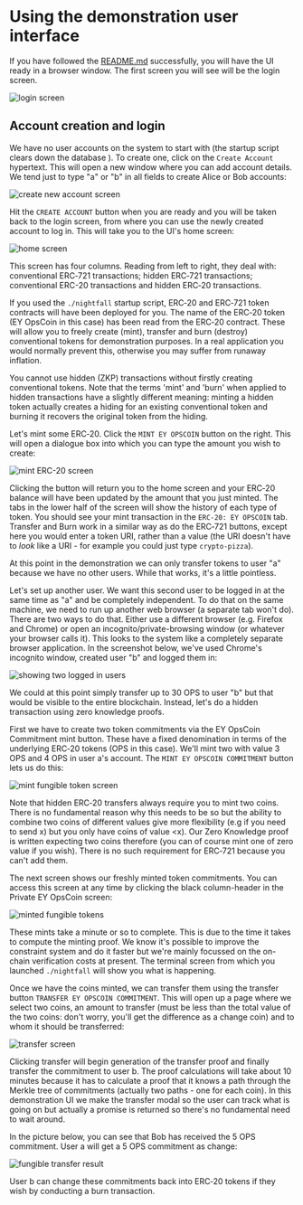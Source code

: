 # Using the demonstration user interface

If you have followed the [README.md](./README.md) successfully, you will have the UI ready in a
browser window. The first screen you will see will be the login screen.

![login screen](documentation/images/login.jpg)

## Account creation and login

We have no user accounts on the system to start with (the startup script clears down the database ).
To create one, click on the `Create Account` hypertext. This will open a new window where you can
add account details. We tend just to type "a" or "b" in all fields to create Alice or Bob accounts:

![create new account screen](documentation/images/create-account.jpg)

Hit the `CREATE ACCOUNT` button when you are ready and you will be taken back to the login screen,
from where you can use the newly created account to log in. This will take you to the UI's home
screen:

![home screen](documentation/images/home.jpg)

This screen has four columns. Reading from left to right, they deal with: conventional
ERC&#x2011;721 transactions; hidden ERC&#x2011;721 transactions; conventional ERC-20 transactions
and hidden ERC&#x2011;20 transactions.

If you used the `./nightfall` startup script, ERC&#x2011;20 and ERC&#x2011;721 token contracts will
have been deployed for you. The name of the ERC&#x2011;20 token (EY OpsCoin in this case) has been
read from the ERC&#x2011;20 contract. These will allow you to freely create (mint), transfer and
burn (destroy) conventional tokens for demonstration purposes. In a real application you would
normally prevent this, otherwise you may suffer from runaway inflation.

You cannot use hidden (ZKP) transactions without firstly creating conventional tokens. Note that the
terms 'mint' and 'burn' when applied to hidden transactions have a slightly different meaning:
minting a hidden token actually creates a hiding for an existing conventional token and burning it
recovers the original token from the hiding.

Let's mint some ERC&#x2011;20. Click the `MINT EY OPSCOIN` button on the right. This will open a
dialogue box into which you can type the amount you wish to create:

![mint ERC-20 screen](documentation/images/mint-ERC-20.jpg)

Clicking the button will return you to the home screen and your ERC&#x2011;20 balance will have been
updated by the amount that you just minted. The tabs in the lower half of the screen will show the
history of each type of token. You should see your mint transaction in the `ERC-20: EY OPSCOIN` tab.
Transfer and Burn work in a similar way as do the ERC&#x2011;721 buttons, except here you would
enter a token URI, rather than a value (the URI doesn't have to _look_ like a URI - for example you
could just type `crypto-pizza`).

At this point in the demonstration we can only transfer tokens to user "a" because we have no other
users. While that works, it's a little pointless.

Let's set up another user. We want this second user to be logged in at the same time as "a" and be
completely independent. To do that on the same machine, we need to run up another web browser (a
separate tab won't do). There are two ways to do that. Either use a different browser (e.g. Firefox
and Chrome) or open an incognito/private-browsing window (or whatever your browser calls it). This
looks to the system like a completely separate browser application. In the screenshot below, we've
used Chrome's incognito window, created user "b" and logged them in:

![showing two logged in users](documentation/images/two-users.jpg)

We could at this point simply transfer up to 30 OPS to user "b" but that would be visible to the
entire blockchain. Instead, let's do a hidden transaction using zero knowledge proofs.

First we have to create two token commitments via the EY OpsCoin Commitment mint button. These have
a fixed denomination in terms of the underlying ERC&#x2011;20 tokens (OPS in this case). We'll mint
two with value 3 OPS and 4 OPS in user a's account. The `MINT EY OPSCOIN COMMITMENT` button lets us
do this:

![mint fungible token screen](documentation/images/mint-fungible.jpg)

Note that hidden ERC&#x2011;20 transfers always require you to mint two coins. There is no
fundamental reason why this needs to be so but the ability to combine two coins of different values
give more flexibility (e.g if you need to send x) but you only have coins of value <x). Our Zero
Knowledge proof is written expecting two coins therefore (you can of course mint one of zero value
if you wish). There is no such requirement for ERC&#x2011;721 because you can't add them.

The next screen shows our freshly minted token commitments. You can access this screen at any time
by clicking the black column-header in the Private EY OpsCoin screen:

![minted fungible tokens](documentation/images/minted-fungible.jpg)

These mints take a minute or so to complete. This is due to the time it takes to compute the minting
proof. We know it's possible to improve the constraint system and do it faster but we're mainly
focussed on the on-chain verification costs at present. The terminal screen from which you launched
`./nightfall` will show you what is happening.

Once we have the coins minted, we can transfer them using the transfer button
`TRANSFER EY OPSCOIN COMMITMENT`. This will open up a page where we select two coins, an amount to
transfer (must be less than the total value of the two coins: don't worry, you'll get the difference
as a change coin) and to whom it should be transferred:

![transfer screen](documentation/images/fungible-transfer-screen.jpg)

Clicking transfer will begin generation of the transfer proof and finally transfer the commitment to
user b. The proof calculations will take about 10 minutes because it has to calculate a proof that
it knows a path through the Merkle tree of commitments (actually two paths - one for each coin). In
this demonstration UI we make the transfer modal so the user can track what is going on but actually
a promise is returned so there's no fundamental need to wait around.

In the picture below, you can see that Bob has received the 5 OPS commitment. User a will get a 5
OPS commitment as change:

![fungible transfer result](documentation/images/fungible-transfer-result.jpg)

User b can change these commitments back into ERC&#x2011;20 tokens if they wish by conducting a burn
transaction.
